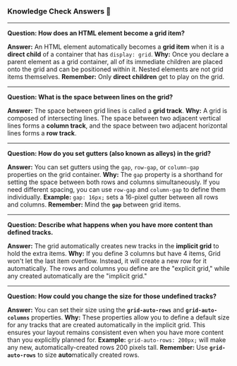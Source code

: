 ### Knowledge Check Answers 🎯

---

**Question: How does an HTML element become a grid item?**

**Answer:** An HTML element automatically becomes a **grid item** when it is a **direct child** of a container that has `display: grid`.
**Why:** Once you declare a parent element as a grid container, all of its immediate children are placed onto the grid and can be positioned within it. Nested elements are not grid items themselves.
**Remember:** Only **direct children** get to play on the grid.

---

**Question: What is the space between lines on the grid?**

**Answer:** The space between grid lines is called a **grid track**.
**Why:** A grid is composed of intersecting lines. The space between two adjacent vertical lines forms a **column track**, and the space between two adjacent horizontal lines forms a **row track**.

---

**Question: How do you set gutters (also known as alleys) in the grid?**

**Answer:** You can set gutters using the `gap`, `row-gap`, or `column-gap` properties on the grid container.
**Why:** The `gap` property is a shorthand for setting the space between both rows and columns simultaneously. If you need different spacing, you can use `row-gap` and `column-gap` to define them individually.
**Example:** `gap: 16px;` sets a 16-pixel gutter between all rows and columns.
**Remember:** Mind the **`gap`** between grid items.

---

**Question: Describe what happens when you have more content than defined tracks.**

**Answer:** The grid automatically creates new tracks in the **implicit grid** to hold the extra items.
**Why:** If you define 3 columns but have 4 items, Grid won't let the last item overflow. Instead, it will create a new row for it automatically. The rows and columns you define are the "explicit grid," while any created automatically are the "implicit grid."

---

**Question: How could you change the size for those undefined tracks?**

**Answer:** You can set their size using the **`grid-auto-rows`** and **`grid-auto-columns`** properties.
**Why:** These properties allow you to define a default size for any tracks that are created automatically in the implicit grid. This ensures your layout remains consistent even when you have more content than you explicitly planned for.
**Example:** `grid-auto-rows: 200px;` will make any new, automatically-created rows 200 pixels tall.
**Remember:** Use **`grid-auto-rows`** to size **auto**matically created rows.